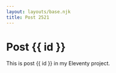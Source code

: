 ```yaml
---
layout: layouts/base.njk
title: Post 2521
---
```


# Post {{ id }}

This is post {{ id }} in my Eleventy project.
